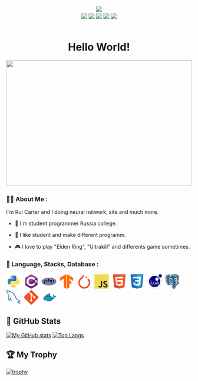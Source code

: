<div id="header" align="center">
  
  <img src="https://i.pinimg.com/originals/f0/cb/86/f0cb86f5cdaee8914c78a6592f13ecb3.gif" />

  <div id="badges">
    <a href="https://t.me/Hider030"><img src="https://img.shields.io/badge/Telegram-blue?logo=Telegram"></a>
    <a href="https://discordapp.com/users/404191502345175050/"><img src="https://img.shields.io/badge/Discord-black?logo=Discord"></a>
    <a href="https://www.codewars.com/users/Rui315"><img src="https://img.shields.io/badge/codewars-red?logo=codewars&logoColor=black"></a>
    <a href="https://www.kaggle.com/rui314"><img src="https://img.shields.io/badge/kaggle-blue?logo=kaggle&logoColor=white"></a>
    <a href="https://mysite-c1hc.onrender.com/"><img src="https://img.shields.io/badge/MySIte-black?e&logoColor=white"></a>
  </div> 

  <img src="https://komarev.com/ghpvc/?username=urlbug&style=flat-square&color=blue" alt=""/>
  
  <h1>
    Hello World!
  </h1>
</div>

<img src="https://oir.mobi/uploads/posts/2021-03/1616363682_3-p-anime-fon-zakat-3.jpg" width="100%" height="340">

### :man_technologist: About Me :
I`m Rui Carter and I doing neural network, site and much more.
- 🏫 I`m student programmer Russia college. 

- 📖 I like student and make different programm.

- 🎮 I love to play "Elden Ring", "Ultrakill" and differents game sometimes.


### 🧰 Language, Stacks, Database :
<div>
  <img src="https://github.com/devicons/devicon/blob/master/icons/python/python-original.svg" width="40" height="40"/>&nbsp;
  <img src="https://github.com/devicons/devicon/blob/master/icons/csharp/csharp-original.svg" width="40" height="40"/>&nbsp;
  <img src="https://github.com/devicons/devicon/blob/master/icons/php/php-original.svg" width="40" height="40"/>&nbsp;
  <img src="https://github.com/devicons/devicon/blob/master/icons/tensorflow/tensorflow-original.svg" width="40" height="40"/>&nbsp;
  <img src="https://github.com/devicons/devicon/blob/master/icons/pytorch/pytorch-original.svg" width="40" height="40"/>&nbsp;
  <img src="https://github.com/devicons/devicon/blob/master/icons/javascript/javascript-original.svg" width="40" height="40"/>&nbsp;
  <img src="https://github.com/devicons/devicon/blob/master/icons/html5/html5-original.svg" width="40" height="40"/>&nbsp;
  <img src="https://github.com/devicons/devicon/blob/master/icons/css3/css3-original.svg" width="40" height="40"/>&nbsp;
  <img src="https://github.com/devicons/devicon/blob/master/icons/lua/lua-original.svg" width="40" height="40"/>&nbsp;
  <img src="https://github.com/devicons/devicon/blob/master/icons/postgresql/postgresql-original.svg" width="40" height="40"/>&nbsp;
  <img src="https://github.com/devicons/devicon/blob/master/icons/mysql/mysql-original.svg" width="40" height="40"/>&nbsp;
  <img src="https://github.com/devicons/devicon/blob/master/icons/git/git-original.svg" width="40" height="40"/>&nbsp;
  <img src="https://github.com/devicons/devicon/blob/master/icons/docker/docker-original.svg" width="40" height="40"/>&nbsp;
</div>

## 🌟 GitHub Stats

[![My GitHub stats](https://github-readme-stats.vercel.app/api?username=urlbug&theme=dark&background=000000)](https://git.io/streak-stats)
[![Top Langs](https://github-readme-stats.vercel.app/api/top-langs/?username=urlbug&layout=compact&theme=vision-friendly-dark)](https://git.io/streak-stats)

## 🏆 My Trophy
[![trophy](https://github-profile-trophy.vercel.app/?username=urlbug)](https://github.com/urlbug/github-profile-trophy)
